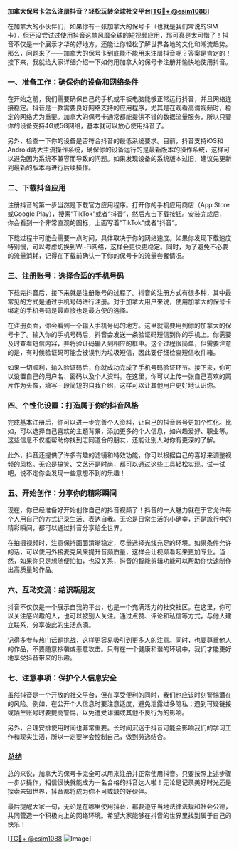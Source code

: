 **加拿大保号卡怎么注册抖音？轻松玩转全球社交平台[[TG💪+ @esim1088](https://t.me/s/esim1088)]**

在加拿大的小伙伴们，如果你有一张加拿大的保号卡（也就是我们常说的SIM卡），但还没尝试过使用抖音这款风靡全球的短视频应用，那可真是太可惜了！抖音不仅是一个展示才华的好地方，还能让你轻松了解世界各地的文化和潮流趋势。那么，问题来了——加拿大的保号卡到底能不能用来注册抖音呢？答案是肯定的！接下来，我就给大家详细介绍一下如何用加拿大的保号卡注册并愉快地使用抖音。

### 一、准备工作：确保你的设备和网络条件

在开始之前，我们需要确保自己的手机或平板电脑能够正常运行抖音，并且网络连接稳定。抖音是一款需要良好网络支持的应用程序，尤其是在观看高清视频时，稳定的网络尤为重要。加拿大的保号卡通常都能提供不错的数据流量服务，所以只要你的设备支持4G或5G网络，基本就可以放心使用抖音了。

另外，检查一下你的设备是否符合抖音的最低系统要求。目前，抖音支持iOS和Android两大主流操作系统，确保你的设备运行的是最新版本的操作系统，这样可以避免因为系统不兼容而导致的问题。如果发现设备的系统版本过旧，建议先更新到最新的版本再进行后续操作。

### 二、下载抖音应用

注册抖音的第一步当然是下载官方应用程序。打开你的手机应用商店（App Store或Google Play），搜索“TikTok”或者“抖音”，然后点击下载按钮。安装完成后，你会看到一个非常直观的图标，上面写着“TikTok”或者“抖音”。

下载过程中可能会需要一点时间，具体取决于你的网络速度。如果你发现下载速度特别慢，可以考虑切换到Wi-Fi网络，这样会更快更稳定。同时，为了避免不必要的流量消耗，记得在下载前确认一下你的保号卡的流量套餐情况。

### 三、注册账号：选择合适的手机号码

下载完抖音后，接下来就是注册账号的过程了。抖音的注册方式有很多种，其中最常见的方式是通过手机号码进行注册。对于加拿大用户来说，使用加拿大的保号卡绑定的手机号码是最直接也是最方便的选择。

在注册页面，你会看到一个输入手机号码的地方。这里就需要用到你的加拿大的保号卡了。输入你的手机号码后，抖音会发送一条验证码短信到你的手机上。你需要及时查看短信内容，并将验证码输入到相应的框中。这个过程很简单，但需要注意的是，有时候验证码可能会被误判为垃圾短信，因此要仔细检查短信收件箱。

如果一切顺利，输入验证码后，你就成功完成了手机号码验证环节。接下来，你可以设置自己的用户名、密码以及个人资料。在这里，你可以上传一张自己喜欢的照片作为头像，填写一段简短的自我介绍，这样可以让其他用户更好地认识你。

### 四、个性化设置：打造属于你的抖音风格

完成基本注册后，你可以进一步完善个人资料，让自己的抖音账号更加个性化。比如，可以选择自己喜欢的主题背景，添加更多的个人信息，如兴趣爱好、职业等。这些信息不仅能帮助你找到志同道合的朋友，还能让别人对你有更深的了解。

此外，抖音还提供了许多有趣的滤镜和特效功能，你可以根据自己的喜好来调整视频的风格。无论是搞笑、文艺还是时尚，都可以通过这些工具轻松实现。试一试吧，说不定你会发现一些意想不到的乐趣！

### 五、开始创作：分享你的精彩瞬间

现在，你已经准备好开始创作自己的抖音视频了！抖音的一大魅力就在于它允许每个人用自己的方式记录生活、表达自我。无论是日常生活的小确幸，还是旅行中的精彩瞬间，都可以通过抖音分享给全世界。

在拍摄视频时，注意保持画面清晰稳定，尽量选择光线充足的环境。如果条件允许的话，可以使用外接麦克风来提升音频质量，这样会让视频看起来更加专业。当然，如果你只是想随便拍拍，也没关系，抖音的智能剪辑功能可以帮助你快速制作出高质量的作品。

### 六、互动交流：结识新朋友

抖音不仅仅是一个展示自我的平台，也是一个充满活力的社交社区。在这里，你可以关注感兴趣的人，也可以被别人关注。通过点赞、评论和私信等方式，与他人建立联系，分享彼此的生活点滴。

记得多参与热门话题挑战，这样更容易吸引到更多人的注意。同时，也要尊重他人的作品，不要随意抄袭或恶意攻击。只有在一个健康和谐的环境中，我们才能更好地享受抖音带来的乐趣。

### 七、注意事项：保护个人信息安全

虽然抖音是一个开放的社交平台，但在享受便利的同时，我们也应该时刻警惕潜在的风险。例如，在公开个人信息时要注意适度，避免泄露过多隐私；遇到可疑链接或陌生账号时要提高警惕，以免遭受诈骗或其他不良行为的影响。

另外，合理安排使用时间也非常重要。长时间沉迷于抖音可能会影响我们的学习工作和现实生活，所以一定要学会控制自己，做到劳逸结合。

### 总结

总的来说，加拿大的保号卡完全可以用来注册并正常使用抖音。只要按照上述步骤一步步操作，相信很快就能成为一名合格的抖音达人啦！无论是记录美好时光还是探索未知世界，抖音都将成为你不可或缺的好伙伴。

最后提醒大家一句，无论是在哪里使用抖音，都要遵守当地法律法规和社会公德，共同营造一个积极向上的网络环境。希望大家能够在抖音的世界里找到属于自己的快乐！

[[TG💪+ @esim1088](https://t.me/s/esim1088) ![Image](https://i.postimg.cc/4NQfJmqS/Snipaste-2025-05-13-00-14-12.png)]